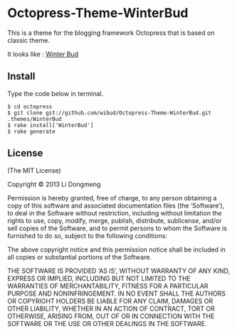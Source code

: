 Octopress-Theme-WinterBud
=========================
This is a theme for the blogging framework Octopress that is based on classic theme.

It looks like : [Winter Bud](http://winterbuder.com)

## Install

Type the code below in terminal.

	$ cd octopress
	$ git clone git://github.com/wibud/Octopress-Theme-WinterBud.git .themes/WinterBud
	$ rake install['WinterBud']
	$ rake generate
	
## License

(The MIT License)

Copyright © 2013 Li Dongmeng

Permission is hereby granted, free of charge, to any person obtaining a copy of this software and associated documentation files (the ‘Software’), to deal in the Software without restriction, including without limitation the rights to use, copy, modify, merge, publish, distribute, sublicense, and/or sell copies of the Software, and to permit persons to whom the Software is furnished to do so, subject to the following conditions:

The above copyright notice and this permission notice shall be included in all copies or substantial portions of the Software.

THE SOFTWARE IS PROVIDED ‘AS IS’, WITHOUT WARRANTY OF ANY KIND, EXPRESS OR IMPLIED, INCLUDING BUT NOT LIMITED TO THE WARRANTIES OF MERCHANTABILITY, FITNESS FOR A PARTICULAR PURPOSE AND NONINFRINGEMENT. IN NO EVENT SHALL THE AUTHORS OR COPYRIGHT HOLDERS BE LIABLE FOR ANY CLAIM, DAMAGES OR OTHER LIABILITY, WHETHER IN AN ACTION OF CONTRACT, TORT OR OTHERWISE, ARISING FROM, OUT OF OR IN CONNECTION WITH THE SOFTWARE OR THE USE OR OTHER DEALINGS IN THE SOFTWARE.
  
